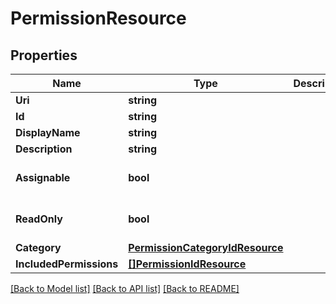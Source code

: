 # PermissionResource

## Properties
Name | Type | Description | Notes
------------ | ------------- | ------------- | -------------
**Uri** | **string** |  | [optional] 
**Id** | **string** |  | [optional] 
**DisplayName** | **string** |  | [optional] 
**Description** | **string** |  | [optional] 
**Assignable** | **bool** |  | [optional] [default to false]
**ReadOnly** | **bool** |  | [optional] [default to false]
**Category** | [**PermissionCategoryIdResource**](PermissionCategoryIdResource.md) |  | [optional] 
**IncludedPermissions** | [**[]PermissionIdResource**](PermissionIdResource.md) |  | [optional] 

[[Back to Model list]](../README.md#documentation-for-models) [[Back to API list]](../README.md#documentation-for-api-endpoints) [[Back to README]](../README.md)


